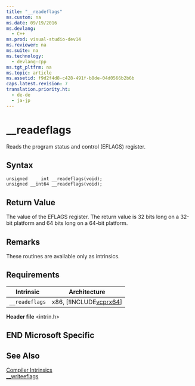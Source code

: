 ```yaml
---
title: "__readeflags"
ms.custom: na
ms.date: 09/19/2016
ms.devlang: 
  - C++
ms.prod: visual-studio-dev14
ms.reviewer: na
ms.suite: na
ms.technology: 
  - devlang-cpp
ms.tgt_pltfrm: na
ms.topic: article
ms.assetid: f9d2f4d8-c428-491f-b8de-04d0566b2b6b
caps.latest.revision: 7
translation.priority.ht: 
  - de-de
  - ja-jp
---
```

# __readeflags
Reads the program status and control (EFLAGS) register.  
  
## Syntax  
  
```  
unsigned     int __readeflags(void);  
unsigned __int64 __readeflags(void);  
```  
  
## Return Value  
 The value of the EFLAGS register. The return value is 32 bits long on a 32-bit platform and 64 bits long on a 64-bit platform.  
  
## Remarks  
 These routines are available only as intrinsics.  
  
## Requirements  
  
|Intrinsic|Architecture|  
|---------------|------------------|  
|`__readeflags`|x86, [!INCLUDE[vcprx64](../vs140/includes/vcprx64_md.md)]|  
  
 **Header file** <intrin.h>  
  
## END Microsoft Specific  
  
## See Also  
 [Compiler Intrinsics](../vs140/Compiler-Intrinsics.md)   
 [__writeeflags](../vs140/__writeeflags.md)